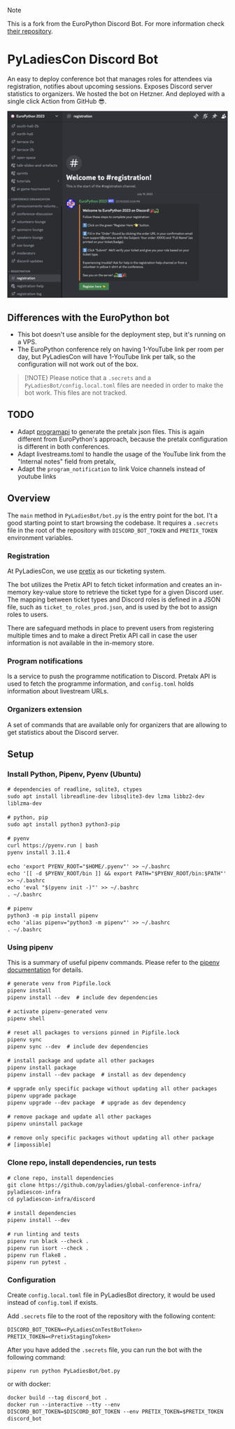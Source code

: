 > [!NOTE]
> This is a fork from the EuroPython Discord Bot. For more information
> check [their repository](https://github.com/europython/discord).

# PyLadiesCon Discord Bot

An easy to deploy conference bot that manages roles for attendees via registration, notifies about
upcoming sessions.
Exposes Discord server statistics to organizers.
We hosted the bot on Hetzner. And deployed with a single click Action from GitHub 😎.

![registration_view.png](./img/registration_view.png)

## Differences with the EuroPython bot

- This bot doesn't use ansible for the deployment step, but it's running on a VPS.
- The EuroPython conference rely on having 1-YouTube link per room per day, but PyLadiesCon
  will have 1-YouTube link per talk, so the configuration will not work out of the box.

> [!NOTE}
> Please notice that a `.secrets` and a `PyLadiesBot/config.local.toml` files are needed
> in order to make the bot work. This files are not tracked.

## TODO

- Adapt [programapi](https://github.com/EuroPython/programapi/) to generate the pretalx json files.
  This is again different from EuroPython's approach, because the pretalx configuration is different
  in both conferences.
- Adapt livestreams.toml to handle the usage of the YouTube link from the "Internal notes" field
  from pretalx,
- Adapt the `program_notification` to link Voice channels instead of youtube links

## Overview

The `main` method in `PyLadiesBot/bot.py` is the entry point for the bot. I't a good starting point
to start browsing the codebase. It requires a `.secrets` file in the root of the repository with
`DISCORD_BOT_TOKEN` and `PRETIX_TOKEN` environment variables.

### Registration

At PyLadiesCon, we use [pretix](https://pretix.eu/about/en/) as our ticketing system.

The bot utilizes the Pretix API to fetch ticket information and creates an in-memory key-value store
to retrieve the ticket type for a given Discord user. The mapping between ticket types and Discord
roles is defined in a JSON file, such as `ticket_to_roles_prod.json`, and is used by the bot to assign
roles to users.

There are safeguard methods in place to prevent users from registering multiple times and to make a
direct Pretix API call in case the user information is not available in the in-memory store.


### Program notifications

Is a service to push the programme notification to Discord. Pretalx API is used to fetch the
programme information, and `config.toml` holds information about livestream URLs.

### Organizers extension

A set of commands that are available only for organizers that are allowing to get statistics about
the Discord server.

## Setup
### Install Python, Pipenv, Pyenv (Ubuntu)
```shell
# dependencies of readline, sqlite3, ctypes
sudo apt install libreadline-dev libsqlite3-dev lzma libbz2-dev liblzma-dev

# python, pip
sudo apt install python3 python3-pip

# pyenv
curl https://pyenv.run | bash
pyenv install 3.11.4

echo 'export PYENV_ROOT="$HOME/.pyenv"' >> ~/.bashrc
echo '[[ -d $PYENV_ROOT/bin ]] && export PATH="$PYENV_ROOT/bin:$PATH"' >> ~/.bashrc
echo 'eval "$(pyenv init -)"' >> ~/.bashrc
. ~/.bashrc

# pipenv
python3 -m pip install pipenv
echo 'alias pipenv="python3 -m pipenv"' >> ~/.bashrc
. ~/.bashrc
```

### Using pipenv
This is a summary of useful pipenv commands.
Please refer to the [pipenv documentation](https://pipenv.pypa.io/en/latest/) for details.

```shell
# generate venv from Pipfile.lock
pipenv install
pipenv install --dev  # include dev dependencies

# activate pipenv-generated venv
pipenv shell

# reset all packages to versions pinned in Pipfile.lock
pipenv sync
pipenv sync --dev  # include dev dependencies

# install package and update all other packages
pipenv install package
pipenv install --dev package  # install as dev dependency

# upgrade only specific package without updating all other packages
pipenv upgrade package
pipenv upgrade --dev package  # upgrade as dev dependency

# remove package and update all other packages
pipenv uninstall package

# remove only specific packages without updating all other package
# [impossible]
```

### Clone repo, install dependencies, run tests
```shell
# clone repo, install dependencies
git clone https://github.com/pyladies/global-conference-infra/ pyladiescon-infra
cd pyladiescon-infra/discord

# install dependencies
pipenv install --dev

# run linting and tests
pipenv run black --check .
pipenv run isort --check .
pipenv run flake8 .
pipenv run pytest .
```

### Configuration
Create `config.local.toml` file in PyLadiesBot directory, it would be used instead of `config.toml`
if exists.

Add `.secrets` file to the root of the repository with the following content:
```shell
DISCORD_BOT_TOKEN=<PyLadiesConTestBotToken>
PRETIX_TOKEN=<PretixStagingToken>
````
After you have added the `.secrets` file, you can run the bot with the following command:
```shell
pipenv run python PyLadiesBot/bot.py
```
or with docker:
```shell
docker build --tag discord_bot .
docker run --interactive --tty --env DISCORD_BOT_TOKEN=$DISCORD_BOT_TOKEN --env PRETIX_TOKEN=$PRETIX_TOKEN discord_bot
```
